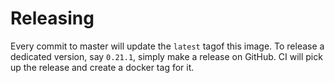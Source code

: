 # Releasing

Every commit to master will update the `latest` tagof this image.
To release a dedicated version, say `0.21.1`, simply make a release on GitHub. CI will pick up the release and create a docker tag for it.
